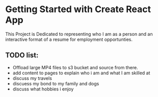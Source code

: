 # Getting Started with Create React App

This Project is Dedicated to representing who I am as a person and an interactive format of a resume for employment opportunties. 

## TODO list:
* Offload large MP4 files to s3 bucket and source from there.
* add content to pages to explain who i am and what I am skilled at
* discuss my travels
* discuess my bond to my family and dogs
* discuss what hobbies i enjoy